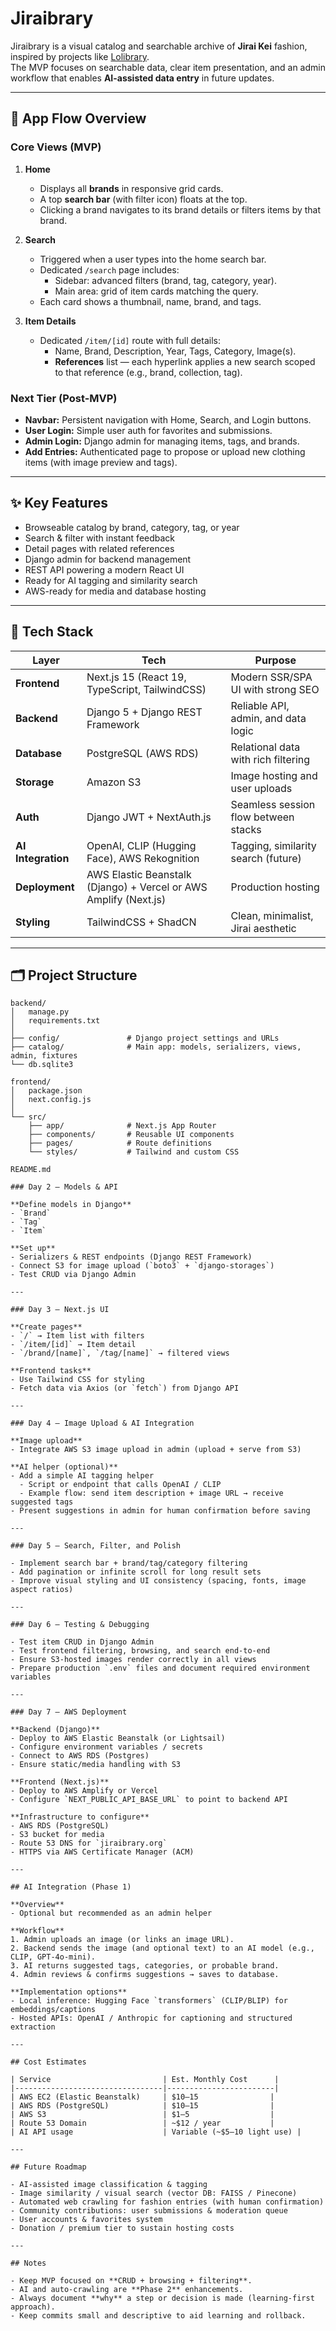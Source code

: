 # Jiraibrary

Jiraibrary is a visual catalog and searchable archive of **Jirai Kei** fashion, inspired by projects like [Lolibrary](https://lolibrary.org/).  
The MVP focuses on searchable data, clear item presentation, and an admin workflow that enables **AI-assisted data entry** in future updates.

---

## 🧭 App Flow Overview

### Core Views (MVP)

1. **Home**  
   - Displays all **brands** in responsive grid cards.  
   - A top **search bar** (with filter icon) floats at the top.  
   - Clicking a brand navigates to its brand details or filters items by that brand.

2. **Search**  
   - Triggered when a user types into the home search bar.  
   - Dedicated `/search` page includes:  
     - Sidebar: advanced filters (brand, tag, category, year).  
     - Main area: grid of item cards matching the query.  
   - Each card shows a thumbnail, name, brand, and tags.

3. **Item Details**  
   - Dedicated `/item/[id]` route with full details:  
     - Name, Brand, Description, Year, Tags, Category, Image(s).  
     - **References** list — each hyperlink applies a new search scoped to that reference (e.g., brand, collection, tag).

### Next Tier (Post-MVP)

- **Navbar:** Persistent navigation with Home, Search, and Login buttons.  
- **User Login:** Simple user auth for favorites and submissions.  
- **Admin Login:** Django admin for managing items, tags, and brands.  
- **Add Entries:** Authenticated page to propose or upload new clothing items (with image preview and tags).

---

## ✨ Key Features

- Browseable catalog by brand, category, tag, or year  
- Search & filter with instant feedback  
- Detail pages with related references  
- Django admin for backend management  
- REST API powering a modern React UI  
- Ready for AI tagging and similarity search  
- AWS-ready for media and database hosting  

---

## 🧱 Tech Stack

| Layer | Tech | Purpose |
|-------|------|----------|
| **Frontend** | Next.js 15 (React 19, TypeScript, TailwindCSS) | Modern SSR/SPA UI with strong SEO |
| **Backend** | Django 5 + Django REST Framework | Reliable API, admin, and data logic |
| **Database** | PostgreSQL (AWS RDS) | Relational data with rich filtering |
| **Storage** | Amazon S3 | Image hosting and user uploads |
| **Auth** | Django JWT + NextAuth.js | Seamless session flow between stacks |
| **AI Integration** | OpenAI, CLIP (Hugging Face), AWS Rekognition | Tagging, similarity search (future) |
| **Deployment** | AWS Elastic Beanstalk (Django) + Vercel or AWS Amplify (Next.js) | Production hosting |
| **Styling** | TailwindCSS + ShadCN | Clean, minimalist, Jirai aesthetic |

---

## 🗂️ Project Structure

```text
backend/
│   manage.py
│   requirements.txt
│
├── config/               # Django project settings and URLs
├── catalog/              # Main app: models, serializers, views, admin, fixtures
└── db.sqlite3

frontend/
│   package.json
│   next.config.js
│
└── src/
    ├── app/              # Next.js App Router
    ├── components/       # Reusable UI components
    ├── pages/            # Route definitions
    └── styles/           # Tailwind and custom CSS

README.md

### Day 2 – Models & API

**Define models in Django**
- `Brand`
- `Tag`
- `Item`

**Set up**
- Serializers & REST endpoints (Django REST Framework)
- Connect S3 for image upload (`boto3` + `django-storages`)
- Test CRUD via Django Admin

---

### Day 3 – Next.js UI

**Create pages**
- `/` → Item list with filters
- `/item/[id]` → Item detail
- `/brand/[name]`, `/tag/[name]` → filtered views

**Frontend tasks**
- Use Tailwind CSS for styling
- Fetch data via Axios (or `fetch`) from Django API

---

### Day 4 – Image Upload & AI Integration

**Image upload**
- Integrate AWS S3 image upload in admin (upload + serve from S3)

**AI helper (optional)**
- Add a simple AI tagging helper
  - Script or endpoint that calls OpenAI / CLIP
  - Example flow: send item description + image URL → receive suggested tags
- Present suggestions in admin for human confirmation before saving

---

### Day 5 – Search, Filter, and Polish

- Implement search bar + brand/tag/category filtering
- Add pagination or infinite scroll for long result sets
- Improve visual styling and UI consistency (spacing, fonts, image aspect ratios)

---

### Day 6 – Testing & Debugging

- Test item CRUD in Django Admin
- Test frontend filtering, browsing, and search end-to-end
- Ensure S3-hosted images render correctly in all views
- Prepare production `.env` files and document required environment variables

---

### Day 7 – AWS Deployment

**Backend (Django)**
- Deploy to AWS Elastic Beanstalk (or Lightsail)
- Configure environment variables / secrets
- Connect to AWS RDS (Postgres)
- Ensure static/media handling with S3

**Frontend (Next.js)**
- Deploy to AWS Amplify or Vercel
- Configure `NEXT_PUBLIC_API_BASE_URL` to point to backend API

**Infrastructure to configure**
- AWS RDS (PostgreSQL)
- S3 bucket for media
- Route 53 DNS for `jiraibrary.org`
- HTTPS via AWS Certificate Manager (ACM)

---

## AI Integration (Phase 1)

**Overview**
- Optional but recommended as an admin helper

**Workflow**
1. Admin uploads an image (or links an image URL).
2. Backend sends the image (and optional text) to an AI model (e.g., CLIP, GPT-4o-mini).
3. AI returns suggested tags, categories, or probable brand.
4. Admin reviews & confirms suggestions → saves to database.

**Implementation options**
- Local inference: Hugging Face `transformers` (CLIP/BLIP) for embeddings/captions
- Hosted APIs: OpenAI / Anthropic for captioning and structured extraction

---

## Cost Estimates

| Service                         | Est. Monthly Cost      |
|---------------------------------|------------------------|
| AWS EC2 (Elastic Beanstalk)     | $10–15                |
| AWS RDS (PostgreSQL)            | $10–15                |
| AWS S3                          | $1–5                  |
| Route 53 Domain                 | ~$12 / year           |
| AI API usage                    | Variable (~$5–10 light use) |

---

## Future Roadmap

- AI-assisted image classification & tagging  
- Image similarity / visual search (vector DB: FAISS / Pinecone)  
- Automated web crawling for fashion entries (with human confirmation)  
- Community contributions: user submissions & moderation queue  
- User accounts & favorites system  
- Donation / premium tier to sustain hosting costs

---

## Notes

- Keep MVP focused on **CRUD + browsing + filtering**.  
- AI and auto-crawling are **Phase 2** enhancements.  
- Always document **why** a step or decision is made (learning-first approach).  
- Keep commits small and descriptive to aid learning and rollback.
